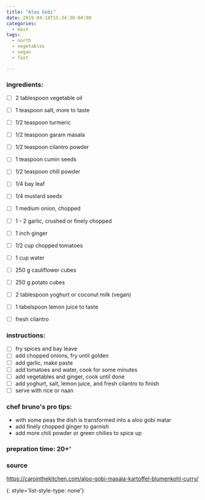 ```yaml
---
title: "Aloo Gobi"
date: 2019-04-18T15:34:30-04:00
categories:
  - main 
tags:
  - north
  - vegetables
  - vegan
  - fast

---
```


### ingredients:

- [ ] 2 tablespoon vegetable oil
- [ ] 1 teaspoon salt, more to taste
- [ ] 1/2 teaspoon turmeric
- [ ] 1/2 teaspoon garam masala
- [ ] 1/2 teaspoon cilantro powder
- [ ] 1 teaspoon cumin seeds
- [ ] 1/2 teaspoon chili powder
- [ ] 1/4 bay leaf
- [ ] 1/4 mustard seeds
- [ ] 1 medium onion, chopped
- [ ] 1 - 2 garlic, crushed or finely chopped
- [ ] 1 inch ginger
- [ ] 1/2 cup chopped tomatoes
- [ ] 1 cup water
- [ ] 250 g cauliflower cubes
- [ ] 250 g potato cubes
- [ ] 2 tablespoon yoghurt or coconut milk (vegan)
- [ ] 1 tabelspoon lemon juice to taste
- [ ] fresh cilantro


### instructions:
- [ ] fry spices and bay leave
- [ ] add chopped onions, fry until golden
- [ ] add garlic, make paste
- [ ] add tomatoes and water, cook for some minutes
- [ ] add vegetables and ginger, cook until done
- [ ] add yoghurt, salt, lemon juice, and fresh cilantro to finish
- [ ] serve with rice or naan

### chef bruno's pro tips:

- with some peas the dish is transformed into a aloo gobi matar
- add finely chopped ginger to garnish
- add more chili powder or green chilies to spice up

### prepration time: 20+'

### source

https://carointhekitchen.com/aloo-gobi-masala-kartoffel-blumenkohl-curry/


{: style='list-style-type: none'}


